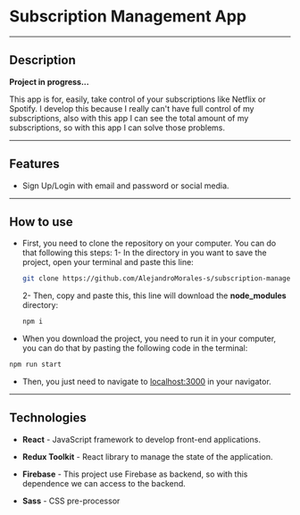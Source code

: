 # Subscription Management App

---

## Description

**Project in progress...**

This app is for, easily, take control of your subscriptions like Netflix or Spotify.
I develop this because I really can't have full control of my subscriptions, also with this app I can see the total amount of my subscriptions, so with this app I can solve those problems.

---

## Features

* Sign Up/Login with email and password or social media.

---

## How to use

* First, you need to clone the repository on your computer. You can do that following this steps:
  1- In the directory in you want to save the project, open your terminal and paste this line:

  ```bash
  git clone https://github.com/AlejandroMorales-s/subscription-management  
  ```

  2- Then, copy and paste this, this line will download the **node_modules** directory:

  ```bash
  npm i
  ```

* When you  download the project, you need to run it in your computer, you can do that by pasting the following code in the terminal:

```bash
npm run start
```

* Then, you just need to navigate to [localhost:3000](http://localhost:3000/) in your navigator.

---

## Technologies

* **React** - JavaScript framework to develop front-end applications.

* **Redux Toolkit** - React library to manage the state of the application.

* **Firebase** - This project use Firebase as backend, so with this dependence we can access to the backend.

* **Sass** - CSS pre-processor
